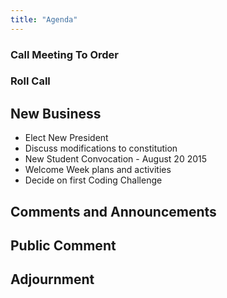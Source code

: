 ```yaml
---
title: "Agenda"
---
```


### Call Meeting To Order

### Roll Call

## New Business

 * Elect New President
 * Discuss modifications to constitution
 * New Student Convocation - August 20 2015
 * Welcome Week plans and activities
 * Decide on first Coding Challenge

## Comments and Announcements

## Public Comment

## Adjournment
